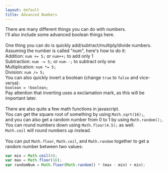 ```yaml
---
layout: default
title: Advanced Numbers
---
```


There are many different things you can do with numbers.\
I'll also include some advanced boolean things here.\
\
One thing you can do is quickly add/subtract/multiply/divide numbers.\
Assuming the number is called "num", here's how to do it:\
Addition: `num += 5;` or `num++;` to add only 1\
Subtraction: `num -= 5;` or `num--;` to subtract only one\
Multiplication: `num *= 5;`\
Division: `num /= 5;`\
You can also quickly invert a boolean (change `true` to `false` and vice-versa):\
`boolean = !boolean;`\
Pay attention that inverting uses a exclamation mark, as this will be important later.\
\
There are also quite a few math functions in javascript.\
You can get the square root of something by using `Math.sqrt(16);`,\
and you can also get a random number from 0 to 1 by using `Math.random();`.\
You can round numbers down using `Math.floor(4.5);` as well.\
`Math.ceil` will round numbers up instead.\
\
You can put `Math.floor`, `Math.ceil`, and `Math.random` together to get a random number between two values:
```javascript
var min = Math.ceil(4);
var max = Math.floor(16);
var randomNum = Math.floor(Math.random() * (max - min) + min);
```